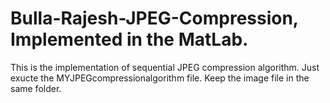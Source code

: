 # Bulla-Rajesh-JPEG-Compression, Implemented in the MatLab. 

This is the implementation of sequential JPEG compression algorithm.
Just exucte the MYJPEGcompressionalgorithm file. Keep the image file in the same folder.

